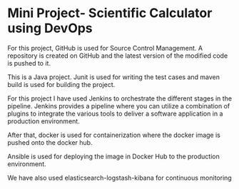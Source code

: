 # Mini Project- Scientific Calculator using DevOps
For this project, GitHub is used for Source Control Management. A repository is created
on GitHub and the latest version of the modified code is pushed to it.

This is a Java project. Junit is used for writing the test cases and maven
build is used for building the project.

For this project I have used Jenkins to orchestrate the different stages in the pipeline.
Jenkins provides a pipeline where you can utilize a combination of plugins to integrate
the various tools to deliver a software application in a production environment.

After that, docker is used for containerization where the docker image is pushed onto
the docker hub.

Ansible is used for deploying the image in Docker Hub to the production environment.

We have also used elasticsearch-logstash-kibana for continuous monitoring
